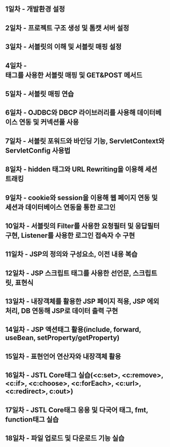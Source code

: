 ## 1일차 - 개발환경 설정
## 2일차 - 프로젝트 구조 생성 및 톰캣 서버 설정
## 3일차 - 서블릿의 이해 및 서블릿 매핑 설정
## 4일차 - <form> 태그를 사용한 서블릿 매핑 및 GET&POST 메서드
## 5일차 - 서블릿 매핑 연습
## 6일차 - OJDBC와 DBCP 라이브러리를 사용해 데이터베이스 연동 및 커넥션풀 사용
## 7일차 - 서블릿 포워드와 바인딩 기능, ServletContext와 ServletConfig 사용법
## 8일차 - hidden 태그와 URL Rewriting을 이용해 세션 트래킹 
## 9일차 - cookie와 session을 이용해 웹 페이지 연동 및 세션과 데이터베이스 연동을 통한 로그인
## 10일차 - 서블릿의 Filter를 사용한 요청필터 및 응답필터 구현, Listener를 사용한 로그인 접속자 수 구현
## 11일차 - JSP의 정의와 구성요소, 이전 내용 복습
## 12일차 - JSP 스크립트 태그를 사용한 선언문, 스크립트릿, 표현식
## 13일차 - 내장객체를 활용한 JSP 페이지 적용, JSP 에외처리, DB 연동해 JSP로 데이터 출력 구현
## 14일차 - JSP 액션태그 활용(include, forward, useBean, setProperty/getProperty)
## 15일차 - 표현언어 연산자와 내장객체 활용
## 16일차 - JSTL Core태그 실습(<c:set>, <c:remove>, <c:if>, <c:choose>, <c:forEach>, <c:url>, <c:redirect>, c:out>)
## 17일차 - JSTL Core태그 응용 및 다국어 태그, fmt, function태그 실습
## 18일차 - 파일 업로드 및 다운로드 기능 실습
